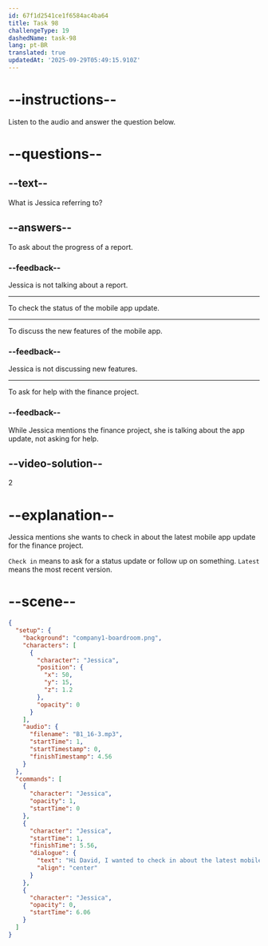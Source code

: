 ```yaml
---
id: 67f1d2541ce1f6584ac4ba64
title: Task 98
challengeType: 19
dashedName: task-98
lang: pt-BR
translated: true
updatedAt: '2025-09-29T05:49:15.910Z'
---
```


<!-- (Audio) Jessica: Hi, David. I wanted to check in about the latest mobile app update for the finance project. -->

# --instructions--

Listen to the audio and answer the question below.

# --questions--

## --text--

What is Jessica referring to?

## --answers--

To ask about the progress of a report.

### --feedback--

Jessica is not talking about a report.

---

To check the status of the mobile app update.

---

To discuss the new features of the mobile app.

### --feedback--

Jessica is not discussing new features.

---

To ask for help with the finance project.

### --feedback--

While Jessica mentions the finance project, she is talking about the app update, not asking for help.

## --video-solution--

2

# --explanation--

Jessica mentions she wants to check in about the latest mobile app update for the finance project.

`Check in` means to ask for a status update or follow up on something. `Latest` means the most recent version.

# --scene--

```json
{
  "setup": {
    "background": "company1-boardroom.png",
    "characters": [
      {
        "character": "Jessica",
        "position": {
          "x": 50,
          "y": 15,
          "z": 1.2
        },
        "opacity": 0
      }
    ],
    "audio": {
      "filename": "B1_16-3.mp3",
      "startTime": 1,
      "startTimestamp": 0,
      "finishTimestamp": 4.56
    }
  },
  "commands": [
    {
      "character": "Jessica",
      "opacity": 1,
      "startTime": 0
    },
    {
      "character": "Jessica",
      "startTime": 1,
      "finishTime": 5.56,
      "dialogue": {
        "text": "Hi David, I wanted to check in about the latest mobile app update for the finance project.",
        "align": "center"
      }
    },
    {
      "character": "Jessica",
      "opacity": 0,
      "startTime": 6.06
    }
  ]
}
```
